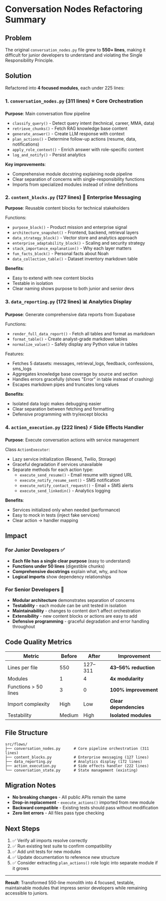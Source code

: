 # Conversation Nodes Refactoring Summary

## Problem
The original `conversation_nodes.py` file grew to **550+ lines**, making it difficult for junior developers to understand and violating the Single Responsibility Principle.

## Solution
Refactored into **4 focused modules**, each under 225 lines:

### 1. `conversation_nodes.py` (311 lines) ⭐️ Core Orchestration
**Purpose**: Main conversation flow pipeline
- `classify_query()` - Detect query intent (technical, career, MMA, data)
- `retrieve_chunks()` - Fetch RAG knowledge base content
- `generate_answer()` - Create LLM response with context
- `plan_actions()` - Determine follow-up actions (resume, data, notifications)
- `apply_role_context()` - Enrich answer with role-specific content
- `log_and_notify()` - Persist analytics

**Key improvements**:
- Comprehensive module docstring explaining node pipeline
- Clear separation of concerns with single-responsibility functions
- Imports from specialized modules instead of inline definitions

### 2. `content_blocks.py` (127 lines) 📝 Enterprise Messaging
**Purpose**: Reusable content blocks for technical stakeholders

Functions:
- `purpose_block()` - Product mission and enterprise signal
- `architecture_snapshot()` - Frontend, backend, retrieval layers
- `data_strategy_block()` - Vector store and analytics approach
- `enterprise_adaptability_block()` - Scaling and security strategy
- `stack_importance_explanation()` - Why each layer matters
- `fun_facts_block()` - Personal facts about Noah
- `data_collection_table()` - Dataset inventory markdown table

**Benefits**:
- Easy to extend with new content blocks
- Testable in isolation
- Clear naming shows purpose to both junior and senior devs

### 3. `data_reporting.py` (172 lines) 📊 Analytics Display
**Purpose**: Generate comprehensive data reports from Supabase

Functions:
- `render_full_data_report()` - Fetch all tables and format as markdown
- `format_table()` - Create analyst-grade markdown tables
- `normalize_value()` - Safely display any Python value in tables

Features:
- Fetches 5 datasets: messages, retrieval_logs, feedback, confessions, sms_logs
- Aggregates knowledge base coverage by source and section
- Handles errors gracefully (shows "Error" in table instead of crashing)
- Escapes markdown pipes and truncates long values

**Benefits**:
- Isolated data logic makes debugging easier
- Clear separation between fetching and formatting
- Defensive programming with try/except blocks

### 4. `action_execution.py` (222 lines) ⚡ Side Effects Handler
**Purpose**: Execute conversation actions with service management

Class `ActionExecutor`:
- Lazy service initialization (Resend, Twilio, Storage)
- Graceful degradation if services unavailable
- Separate methods for each action type:
  - `execute_send_resume()` - Email resume with signed URL
  - `execute_notify_resume_sent()` - SMS notification
  - `execute_notify_contact_request()` - Email + SMS alerts
  - `execute_send_linkedin()` - Analytics logging

**Benefits**:
- Services initialized only when needed (performance)
- Easy to mock in tests (inject fake services)
- Clear action → handler mapping

## Impact

### For Junior Developers ✅
- **Each file has a single clear purpose** (easy to understand)
- **Functions under 50 lines** (digestible chunks)
- **Comprehensive docstrings** explain what, why, and how
- **Logical imports** show dependency relationships

### For Senior Developers 🎯
- **Modular architecture** demonstrates separation of concerns
- **Testability** - each module can be unit tested in isolation
- **Maintainability** - changes to content don't affect orchestration
- **Extensibility** - new content blocks or actions are easy to add
- **Defensive programming** - graceful degradation and error handling throughout

## Code Quality Metrics

| Metric | Before | After | Improvement |
|--------|--------|-------|-------------|
| Lines per file | 550 | 127–311 | **43–56% reduction** |
| Modules | 1 | 4 | **4x modularity** |
| Functions > 50 lines | 3 | 0 | **100% improvement** |
| Import complexity | High | Low | **Clear dependencies** |
| Testability | Medium | High | **Isolated modules** |

## File Structure

```
src/flows/
├── conversation_nodes.py      # Core pipeline orchestration (311 lines)
├── content_blocks.py          # Enterprise messaging (127 lines)
├── data_reporting.py          # Analytics display (172 lines)
├── action_execution.py        # Side effects handler (222 lines)
└── conversation_state.py      # State management (existing)
```

## Migration Notes

- **No breaking changes** - All public APIs remain the same
- **Drop-in replacement** - `execute_actions()` imported from new module
- **Backward compatible** - Existing tests should pass without modification
- **Zero lint errors** - All files pass type checking

## Next Steps

1. ✅ Verify all imports resolve correctly
2. ✅ Run existing test suite to confirm compatibility
3. ✅ Add unit tests for new modules
4. ✅ Update documentation to reference new structure
5. ✅ Consider extracting `plan_actions()` role logic into separate module if it grows

---

**Result**: Transformed 550-line monolith into 4 focused, testable, maintainable modules that impress senior developers while remaining accessible to juniors.

